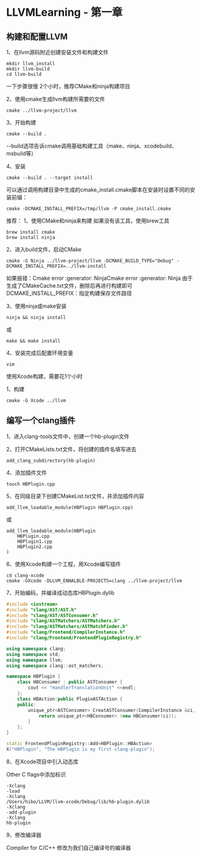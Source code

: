 # LLVMLearning - 第一章

## 构建和配置LLVM

1、在llvm源码附近创建安装文件和构建文件
```
mkdir llvm_install
mkdir llvm-build
cd llvm-build
```


一下步骤很慢 2个小时，推荐CMake和ninja构建项目

2、使用cmake生成llvm构建所需要的文件
```
cmake ../llvm-project/llvm
```

3、开始构建
```
cmake --build .
```
--build选项告诉cmake调用基础构建工具（make、ninja、xcodebuild、msbuild等）

4、安装
```
cmake --build . --target install
```
可以通过调用构建目录中生成的cmake_install.cmake脚本在安装时设置不同的安装前缀：
```
cmake -DCMAKE_INSTALL_PREFIX=/tmp/llvm -P cmake_install.cmake
```


推荐：
1、使用CMake和ninja来构建
如果没有该工具，使用brew工具
```
brew install cmake
brew install ninja
```

2、进入build文件，启动CMake
```
cmake -G Ninja ../llvm-project/llvm -DCMAKE_BUILD_TYPE="Debug" -DCMAKE_INSTALL_PREFIX=../llvm-install
```
如果报错：Cmake error :generator: NinjaCmake error :generator: Ninja
由于生成了CMakeCache.txt文件，删除后再进行构建即可
DCMAKE_INSTALL_PREFIX：指定构建保存文件路径

3、使用ninja或make安装
```
ninja && ninja install
```
或
```
make && make install
```

4、安装完成后配置环境变量
```
vim 
```


使用Xcode构建，需要花1个小时

1、构建
```
cmake -G Xcode ../llvm 
```


## 编写一个clang插件

1、进入clang-tools文件中，创建一个hb-plugin文件

2、打开CMakeLists.txt文件，将创建的插件名填写进去
```
add_clang_subdirectory(hb-plugin)
```

4、添加插件文件
```
touch HBPlugin.cpp
```

5、在同级目录下创建CMakeList.txt文件，并添加插件内容
```
add_llvm_loadable_module(HBPlugin HBPlugin.cpp)
```
或
```
add_llvm_loadable_module(HBPlugin
    HBPlugin.cpp
    HBPlugin1.cpp
    HBPlugin2.cpp
)
```

6、使用Xcode构建一个工程，用Xcode编写插件
```
cd clang-xcode
cmake -GXcode -DLLVM_ENNALBLE-PROJECTS=clang ../llvm-project/llvm
```

7、开始编码，并编译成动态库HBPlugin.dylib
``` c++
#include <iostream>
#include "clang/AST/AST.h"
#include "clang/AST/ASTConsumer.h"
#include "clang/ASTMatchers/ASTMatchers.h"
#include "clang/ASTMatchers/ASTMatchFinder.h"
#include "clang/Frontend/CompilerInstance.h"
#include "clang/Frontend/FrontendPluginRegistry.h"

using namespace clang;
using namespace std;
using namespace llvm;
using namespace clang::ast_matchers;

namespace HBPlugin {
    class HBConsumer : public ASTConsumer {
        cout << "HandlerTranslationUnit" <<endl;
    };
    class HBAction:public PluginASTAction {
    public:
        unique_ptr<ASTConsumer> CreatASTConsumer(CompilerInstance &ci, StringRef iFile) {
            return unique_ptr<HBConsumer> (new HBConsumer(ci));
        }
    };
}

static FrontendPluginRegistry::Add<HBPlugin::HBAction>
X("HBPlugin", "The HBPlugin is my first clang-plugin");
```


8、在Xcode项目中引入动态库

Other C flags中添加标识
```
-Xclang
-load
-Xclang
/Users/hibo/LLVM/llvm-xcode/Debug/lib/hb-plugin.dylib
-Xclang
-add-plugin
-Xclang
hb-plugin
```

9、修改编译器

Compiler for C/C++ 修改为我们自己编译号的编译器

















